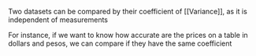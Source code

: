 Two datasets can be compared by their coefficient of [[Variance]], as it is independent of measurements

For instance, if we want to know how accurate are the prices on a table in dollars and pesos, we can compare if they have the same coefficient

